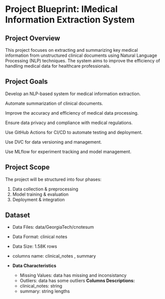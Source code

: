 # **Project Blueprint: IMedical Information Extraction System**
## Project Overview 
This project focuses on extracting and summarizing key medical information from unstructured clinical documents using Natural Language Processing (NLP) techniques. The system aims to improve the efficiency of handling medical data for healthcare professionals.

## Project Goals
Develop an NLP-based system for medical information extraction.

Automate summarization of clinical documents.

Improve the accuracy and efficiency of medical data processing.

Ensure data privacy and compliance with medical regulations.

Use GitHub Actions for CI/CD to automate testing and deployment.

Use DVC for data versioning and management.

Use MLflow for experiment tracking and model management.


## Project Scope 
The project will be structured into four phases:

1.  Data collection & preprocessing  
2.  Model training & evaluation  
3. Deployment & integration 

## Dataset
- Data Files: data/GeorgiaTech/cnotesum
- Data Format: clinical notes 
- Data Size: 1.58K rows
- columns name: clinical_notes , summary  	

- **Data Characteristics**
	- Missing Values: data has missing and inconsistancy
	- Outliers: data has some outliers
**Columns Descriptions:**
	- clinical_notes: string 
	- summary: string lengths
